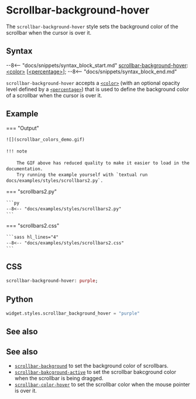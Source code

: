 # Scrollbar-background-hover

The `scrollbar-background-hover` style sets the background color of the scrollbar when the cursor is over it.

## Syntax

--8<-- "docs/snippets/syntax_block_start.md"
<a href="./scrollbar_background_hover">scrollbar-background-hover</a>: <a href="../../css_types/color">&lt;color&gt;</a> [<a href="../../css_types/percentage">&lt;percentage&gt;</a>];
--8<-- "docs/snippets/syntax_block_end.md"

`scrollbar-background-hover` accepts a [`<color>`](../../../css_types/color) (with an optional opacity level defined by a [`<percentage>`](../../../css_types/percentage)) that is used to define the background color of a scrollbar when the cursor is over it.

## Example

=== "Output"

    ![](scrollbar_colors_demo.gif)

    !!! note

        The GIF above has reduced quality to make it easier to load in the documentation.
        Try running the example yourself with `textual run docs/examples/styles/scrollbars2.py`.

=== "scrollbars2.py"

    ```py
    --8<-- "docs/examples/styles/scrollbars2.py"
    ```

=== "scrollbars2.css"

    ```sass hl_lines="4"
    --8<-- "docs/examples/styles/scrollbars2.css"
    ```

## CSS

```sass
scrollbar-background-hover: purple;
```

## Python

```py
widget.styles.scrollbar_background_hover = "purple"
```

## See also

## See also

 - [`scrollbar-background`](./scrollbar_background.md) to set the background color of scrollbars.
 - [`scrollbar-bakcground-active`](./scrollbar_color_active.md) to set the scrollbar bakcground color when the scrollbar is being dragged.
 - [`scrollbar-color-hover`](./scrollbar_color_hover.md) to set the scrollbar color when the mouse pointer is over it.
